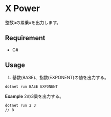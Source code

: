 # X Power
整数aの累乗xを出力します。

## Requirement
* C#

## Usage
1. 基数(BASE)、指数(EXPONENT)の値を出力する。
```bash
dotnet run BASE EXPONENT
```

**Example**
2の3乗を出力する。
```bash
dotnet run 2 3
// 8
```